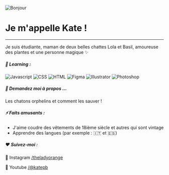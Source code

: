 ![Bonjour](https://raw.githubusercontent.com/kateundercoffler/kateundercoffler/main/banner.svg)
# Je m'appelle Kate !
****

Je suis étudiante, maman de deux belles chattes Lola et Basil, amoureuse des plantes et une personne magique  ✨

##### :orange_book: Learning :

![Javascript](https://img.shields.io/badge/JavaScript-F7DF1E?style=for-the-badge&logo=javascript&logoColor=black)
![CSS](https://img.shields.io/badge/CSS-239120?&style=for-the-badge&logo=css3&logoColor=white)
![HTML](https://img.shields.io/badge/HTML-239120?style=for-the-badge&logo=html5&logoColor=white)
![Figma](https://img.shields.io/badge/Figma-F24E1E?style=for-the-badge&logo=figma&logoColor=white)
![Illustrator](https://img.shields.io/badge/Adobe%20Illustrator-FF9A00?style=for-the-badge&logo=adobe%20illustrator&logoColor=white) 
![Photoshop](https://img.shields.io/badge/Adobe%20Photoshop-31A8FF?style=for-the-badge&logo=Adobe%20Photoshop&logoColor=black)


##### 💬 Demandez moi à propos ...
Les chatons orphelins et comment les sauver !




##### ⚡️ Faits amusants : 
- J'aime coudre des vêtements de 18ième siècle et autres qui sont vintage
- Apprendre des langues (par exemple : :it: et :es:)

##### :heart: Suivez-moi : 

:camera_flash: Instagram [/theladyorange](https://instagram.com/theladyorange)

:movie_camera: Youtube [/@katepb](https://youtube.com/@katepb)
